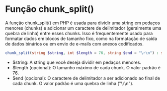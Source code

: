 # Função chunk_split()

A função chunk_split() em PHP é usada para dividir uma string em pedaços menores (chunks) e adicionar um caractere de delimitador (geralmente uma quebra de linha) entre esses chunks. Isso é frequentemente usado para formatar dados em blocos de tamanho fixo, como na formatação de saída de dados binários ou em envio de e-mails com anexos codificados.

~~~php
chunk_split(string $string, int $length = 76, string $end = "\r\n") : string
~~~

* $string: A string que você deseja dividir em pedaços menores.
* $length (opcional): O tamanho máximo de cada chunk. O valor padrão é 76.
* $end (opcional): O caractere de delimitador a ser adicionado ao final de cada chunk. O valor padrão é uma quebra de linha ("\r\n").